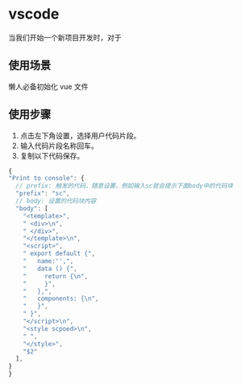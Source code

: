 # vscode

当我们开始一个新项目开发时，对于

## 使用场景

懒人必备初始化 vue 文件

## 使用步骤

1. 点击左下角设置，选择用户代码片段。
2. 输入代码片段名称回车。
3. 复制以下代码保存。

```js
{
"Print to console": {
  // prefix: 触发的代码，随意设置，例如输入sc就会提示下面body中的代码块
  "prefix": "sc",
  // body: 设置的代码块内容
  "body": [
    "<template>",
    " <div>\n",
    " </div>",
    "</template>\n",
    "<script>",
    " export default {",
    "   name:'',",
    "   data () {",
    "     return {\n",
    "     }",
    "   },",
    "   components: {\n",
    "   }",
    " }",
    "</script>\n",
    "<style scpoed>\n",
    " ",
    "</style>",
    "$2"
  ],
}
}
```
